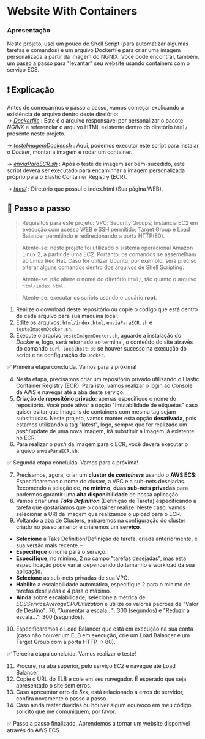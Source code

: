 # Website With Containers
### Apresentação
Neste projeto, usei um pouco de Shell Script (para automatizar algumas tarefas e comandos) e um arquivo Dockerfile para criar uma imagem personalizada a partir da imagem do NGNIX. Você pode encontrar, também, um passo a passo para "levantar" seu website usando containers com o serviço ECS.

## ❗ Explicação
Antes de começarmos o passo a passo, vamos começar explicando a existência de arquivo dentro deste diretório: <br>
→ *[Dockerfile](Dockerfile)* : Este é o arquivo responsável por personalizar o pacote *NGINX* e referenciar o arquivo HTML existente dentro do diretório `html/` presente neste projeto.

→ *[testeImagemDocker.sh](testeImagemDocker.sh)* : Aqui, podemos executar este script para instalar o *Docker*, montar a imagem e rodar um container.

→ *[enviaParaECR.sh](enviaParaECR.sh)* : Após o teste de imagem ser bem-sucedido, este script deverá ser executado para encaminhar a imagem personalizada próprio para o Elastic Container Registry (ECR).

→ *[html/](html/)* : Diretório que possuí o index.html (Sua página WEB).

## 🔧 Passo a passo
> Requisitos para este projeto: VPC; Security Groups; Instancia EC2 em execução com acesso WEB e SSH permitido; Target Group e Load Balancer permitindo e redirecionando a porta HTTP(80).

> Atente-se: neste projeto foi utilizado o sistema operacional Amazon Linux 2, a partir de uma EC2. Portanto, os comandos se assemelham ao Linux Red Hat. Caso for utilizar Ubuntu, por exemplo, será preciso alterar alguns comandos dentro dos arquivos de Shell Scripting.

> Atente-se: não altere o nome do diretório `html/`, tão quanto o arquivo `html/index.html`.

> Atente-se: executar os scripts usando o usuário **root**.

1. Realize o download deste repositório ou copie o código que está dentro de cada arquivo para sua máquina local.
2. Edite os arquivos: `html/index.html`, `enviaParaECR.sh` e `testeImagemDocker.sh`.
3. Execute o arquivo `testeImagemDocker.sh`, aguarde a instalação do *Docker* e, logo, será retornado ao terminal, o conteúdo do site através do comando `curl localhost:80` se houver sucesso na execução do script e na configuração do `Docker`.

✅ Primeira etapa concluída. Vamos para a próxima!

4. Nesta etapa, precisamos criar um repositório privado utilizando o Elastic Container Registry (ECR). Para isto, vamos realizar o login ao Console da AWS e navegar até a aba deste serviço.
5. **Criação de repositório privado**: apenas especifique o nome do repositório. Você pode ativar a opção "Imutabilidade de etiquetas" caso quiser evitar que imagens de containers com mesma tag sejam substituídas. Neste projeto, vamos manter esta opção **desativada**, pois estamos utilizando a tag "latest", logo, sempre que for realizado um *push*/update de uma nova imagem, irá substituir a imagem já existente no ECR.
6. Para realizar o *push* da imagem para o ECR, você deverá executar o arquivo `enviaParaECR.sh`.

✅ Segunda etapa concluída. Vamos para a próxima!

7. Precisamos, agora, criar um **cluster de *containers*** usando o **AWS ECS**: Especificaremos o nome do cluster, a VPC e a sub-nets desejadas. Recomendo a seleção de, **no mínimo**, **duas sub-nets privadas** para podermos garantir uma **alta disponibilidade** de nossa aplicação.
8. Vamos criar uma ***Taks Definition*** (Definição de Tarefa) especificando a tarefa que gostaríamos que o container realize. Neste caso, vamos selecionar a URI da imagem que realizamos o upload para o ECR.
9. Voltando a aba de Clusters, entraremos na configuração do cluster criado no passo anterior e criaremos um **serviço**.

- **Selecione** a Taks Definition/Definição de tarefa, criada anteriormente, e sua versão mais recente.⋅⋅
- **Especifique** o nome para o serviço.
- **Especifique**, no mínimo, 2 no campo "tarefas desejadas", mas esta especificação pode variar dependendo do tamanho e workload da sua aplicação.
- **Selecione** as sub-nets privadas de sua VPC. 
- **Habilite** a escalabilidade automática, especifique 2 para o mínimo de tarefas desejadas e 4 para o máximo.
- **Ainda** sobre escalabilidade, selecione a métrica de *ECSServiceAverageCPUUtilization* e utilize os valores padrões de "Valor de Destino": 70, "Aumentar a escala...": 300 (segundos) e "Reduzir a escala...": 300 (segundos).
10. Especificaremos o Load Balancer que está em execução na sua conta (caso não houver um ELB em execução, crie um Load Balancer e um Target Group com a porta HTTP → 80).

✅ Terceira etapa concluída. Vamos realizar o teste!

11. Procure, na aba superior, pelo serviço *EC2* e navegue até Load Balancer. 
12. Copie o URL do ELB e cole em seu navegador. É esperado que seja apresentado o site sem erros. 
13. Caso apresentar erro de *5xx*, está relacionado a erros de servidor, confira novamente o passo a passo.
14. Caso ainda restar dúvidas ou houver algum equívoco em meu código, solicito que me comuniquem, por favor.

✅ Passo a passo finalizado. Aprendemos a tornar um website disponível através do AWS ECS.
